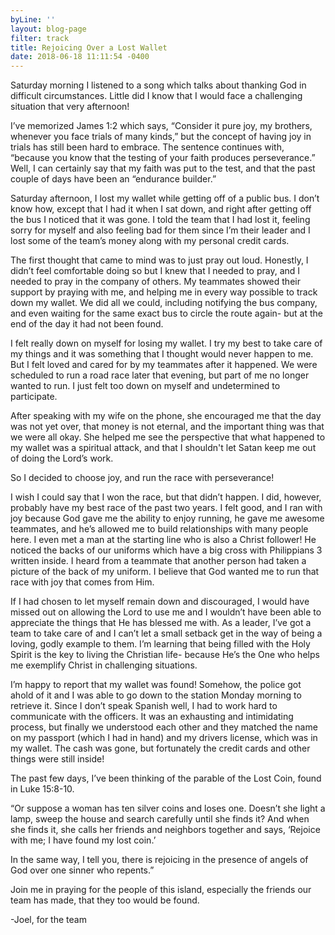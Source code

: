 ```yaml
---
byLine: ''
layout: blog-page
filter: track
title: Rejoicing Over a Lost Wallet
date: 2018-06-18 11:11:54 -0400
---
```

Saturday morning I listened to a song which talks about thanking God in difficult circumstances. Little did I know that I would face a challenging situation that very afternoon!

I’ve memorized James 1:2 which says, “Consider it pure joy, my brothers, whenever you face trials of many kinds,” but the concept of having joy in trials has still been hard to embrace. The sentence continues with, “because you know that the testing of your faith produces perseverance.” Well, I can certainly say that my faith was put to the test, and that the past couple of days have been an “endurance builder.”

Saturday afternoon, I lost my wallet while getting off of a public bus. I don’t know how, except that I had it when I sat down, and right after getting off the bus I noticed that it was gone. I told the team that I had lost it, feeling sorry for myself and also feeling bad for them since I’m their leader and I lost some of the team’s money along with my personal credit cards.

The first thought that came to mind was to just pray out loud. Honestly, I didn’t feel comfortable doing so but I knew that I needed to pray, and I needed to pray in the company of others. My teammates showed their support by praying with me, and helping me in every way possible to track down my wallet. We did all we could, including notifying the bus company, and even waiting for the same exact bus to circle the route again- but at the end of the day it had not been found. 

I felt really down on myself for losing my wallet. I try my best to take care of my things and it was something that I thought would never happen to me. But I felt loved and cared for by my teammates after it happened. We were scheduled to run a road race later that evening, but part of me no longer wanted to run. I just felt too down on myself and undetermined to participate. 

After speaking with my wife on the phone, she encouraged me that the day was not yet over, that money is not eternal, and the important thing was that we were all okay. She helped me see the perspective that what happened to my wallet was a spiritual attack, and that I shouldn't let Satan keep me out of doing the Lord’s work.

So I decided to choose joy, and run the race with perseverance! 

I wish I could say that I won the race, but that didn’t happen. I did, however, probably have my best race of the past two years. I felt good, and I ran with joy because God gave me the ability to enjoy running, he gave me awesome teammates, and he’s allowed me to build relationships with many people here. I even met a man at the starting line who is also a Christ follower! He noticed the backs of our uniforms which have a big cross with Philippians 3 written inside. I heard from a teammate that another person had taken a picture of the back of my uniform. I believe that God wanted me to run that race with joy that comes from Him.

If I had chosen to let myself remain down and discouraged, I would have missed out on allowing the Lord to use me and I wouldn’t have been able to appreciate the things that He has blessed me with. As a leader, I’ve got a team to take care of and I can’t let a small setback get in the way of being a loving, godly example to them. I’m learning that being filled with the Holy Spirit is the key to living the Christian life- because He’s the One who helps me exemplify Christ in challenging situations. 

  
I’m happy to report that my wallet was found! Somehow, the police got ahold of it and I was able to go down to the station Monday morning to retrieve it. Since I don’t speak Spanish well, I had to work hard to communicate with the officers. It was an exhausting and intimidating process, but finally we understood each other and they matched the name on my passport (which I had in hand) and my drivers license, which was in my wallet. The cash was gone, but fortunately the credit cards and other things were still inside!

The past few days, I’ve been thinking of the parable of the Lost Coin, found in Luke 15:8-10.

“Or suppose a woman has ten silver coins and loses one. Doesn’t she light a lamp, sweep the house and search carefully until she finds it? And when she finds it, she calls her friends and neighbors together and says, ‘Rejoice with me; I have found my lost coin.’

In the same way, I tell you, there is rejoicing in the presence of angels of God over one sinner who repents.”

Join me in praying for the people of this island, especially the friends our team has made, that they too would be found.

-Joel, for the team

 

 